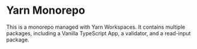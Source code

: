 # Yarn Monorepo

This is a monorepo managed with Yarn Workspaces. It contains multiple packages, including a Vanilla TypeScript App, a validator, and a read-input package.
